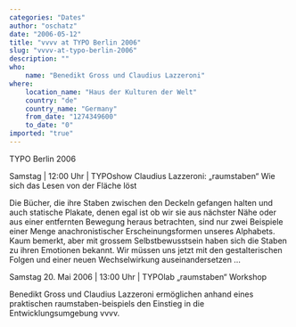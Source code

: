 ```yaml
---
categories: "Dates"
author: "oschatz"
date: "2006-05-12"
title: "vvvv at TYPO Berlin 2006"
slug: "vvvv-at-typo-berlin-2006"
description: ""
who: 
    name: "Benedikt Gross und Claudius Lazzeroni"
where: 
    location_name: "Haus der Kulturen der Welt"
    country: "de"
    country_name: "Germany"
    from_date: "1274349600"
    to_date: "0"
imported: "true"
---
```



TYPO Berlin 2006

Samstag | 12:00 Uhr | TYPOshow
Claudius Lazzeroni: „raumstaben“
Wie sich das Lesen von der Fläche löst
 
Die Bücher, die ihre Staben zwischen den Deckeln gefangen halten und auch statische Plakate, denen egal ist ob wir sie aus nächster Nähe oder aus einer entfernten Bewegung heraus betrachten, sind nur zwei Beispiele einer Menge anachronistischer Erscheinungsformen unseres Alphabets. Kaum bemerkt, aber mit grossem Selbstbewusstsein haben sich die Staben zu ihren Emotionen bekannt. Wir müssen uns jetzt mit den gestalterischen Folgen und einer neuen Wechselwirkung auseinandersetzen …

Samstag 20. Mai 2006 | 13:00 Uhr | TYPOlab
„raumstaben“ Workshop
 
Benedikt Gross und Claudius Lazzeroni ermöglichen anhand eines praktischen raumstaben-beispiels den Einstieg in die Entwicklungsumgebung vvvv.

[](http://www.typoberlin.de)
[](http://www.lazze.de)
[](http://www.looksgood.de)
